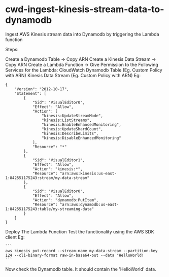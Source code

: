 # cwd-ingest-kinesis-stream-data-to-dynamodb
Ingest AWS Kinesis stream data into Dynamodb by triggering the Lambda function

Steps:

Create a Dynamodb Table -> Copy ARN
Create a Kinesis Data Stream -> Copy ARN
Create a Lambda Function -> 
	Give Permission to the Following Services for the Lambda:
      		CloudWatch
      		Dynamodb Table (Eg. Custom Policy with ARN)
      		Kinesis Data Stream (Eg. Custom Policy with ARN)
	Eg:

```
{
	"Version": "2012-10-17",
	"Statement": [
		{
			"Sid": "VisualEditor0",
			"Effect": "Allow",
			"Action": [
				"kinesis:UpdateStreamMode",
				"kinesis:ListStreams",
				"kinesis:EnableEnhancedMonitoring",
				"kinesis:UpdateShardCount",
				"kinesis:DescribeLimits",
				"kinesis:DisableEnhancedMonitoring"
			],
			"Resource": "*"
		},
		{
			"Sid": "VisualEditor1",
			"Effect": "Allow",
			"Action": "kinesis:*",
			"Resource": "arn:aws:kinesis:us-east-1:842551175243:stream/my-data-stream"
		},
		{
			"Sid": "VisualEditor0",
			"Effect": "Allow",
			"Action": "dynamodb:PutItem",
			"Resource": "arn:aws:dynamodb:us-east-1:842551175243:table/my-streaming-data"
		}
	]
}
```
  Deploy The Lambda Function
  Test the functionality using the AWS SDK client
    Eg: 
    
    ```
    aws kinesis put-record --stream-name my-data-stream --partition-key 124 --cli-binary-format raw-in-base64-out --data "HelloWorld!
    ```
    
  Now check the Dynamodb table. It should contain the 'HelloWorld' data.
